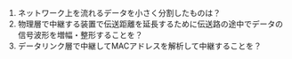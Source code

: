 1. ネットワーク上を流れるデータを小さく分割したものは？
2. 物理層で中継する装置で伝送距離を延長するために伝送路の途中でデータの信号波形を増幅・整形することを？
3. データリンク層で中継してMACアドレスを解析して中継することを？
